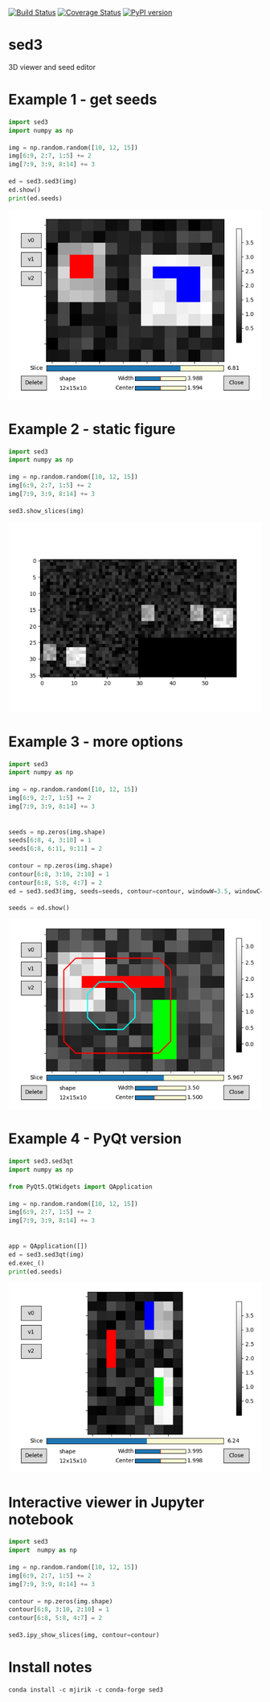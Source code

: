 [![Build Status](https://travis-ci.org/mjirik/sed3.svg?branch=master)](https://travis-ci.org/mjirik/sed3)
[![Coverage Status](https://coveralls.io/repos/mjirik/sed3/badge.svg)](https://coveralls.io/r/mjirik/sed3)
[![PyPI version](https://badge.fury.io/py/sed3.svg)](http://badge.fury.io/py/sed3)

sed3
====

3D viewer and seed editor

Example 1 - get seeds
=======

```python
import sed3
import numpy as np

img = np.random.random([10, 12, 15])
img[6:9, 2:7, 1:5] += 2
img[7:9, 3:9, 8:14] += 3

ed = sed3.sed3(img)
ed.show()
print(ed.seeds)
```

![sed_screenshot](graphics/example01.png)


Example 2 - static figure
=======
```python
import sed3
import numpy as np

img = np.random.random([10, 12, 15])
img[6:9, 2:7, 1:5] += 2
img[7:9, 3:9, 8:14] += 3

sed3.show_slices(img)
```

![sed_screenshot](graphics/example02.png)

Example 3 - more options
=======

```python
import sed3
import numpy as np

img = np.random.random([10, 12, 15])
img[6:9, 2:7, 1:5] += 2
img[7:9, 3:9, 8:14] += 3


seeds = np.zeros(img.shape)
seeds[6:8, 4, 3:10] = 1
seeds[6:8, 6:11, 9:11] = 2

contour = np.zeros(img.shape)
contour[6:8, 3:10, 2:10] = 1
contour[6:8, 5:8, 4:7] = 2
ed = sed3.sed3(img, seeds=seeds, contour=contour, windowW=3.5, windowC=1.5)

seeds = ed.show()
```

![sed_screenshot](graphics/example03.png)

Example 4 - PyQt version
=======

```python
import sed3.sed3qt
import numpy as np

from PyQt5.QtWidgets import QApplication

img = np.random.random([10, 12, 15])
img[6:9, 2:7, 1:5] += 2
img[7:9, 3:9, 8:14] += 3


app = QApplication([])
ed = sed3.sed3qt(img)
ed.exec_()
print(ed.seeds)
```

![sed_screenshot](graphics/example04.png)

# Interactive viewer in Jupyter notebook

```python
import sed3
import  numpy as np

img = np.random.random([10, 12, 15])
img[6:9, 2:7, 1:5] += 2
img[7:9, 3:9, 8:14] += 3

contour = np.zeros(img.shape)
contour[6:8, 3:10, 2:10] = 1
contour[6:8, 5:8, 4:7] = 2

sed3.ipy_show_slices(img, contour=contour)
```

Install notes 
=============

    conda install -c mjirik -c conda-forge sed3

